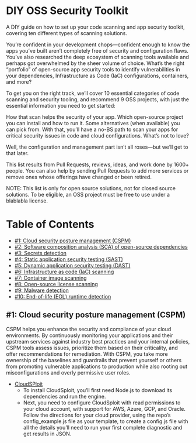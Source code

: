 # DIY OSS Security Toolkit
A DIY guide on how to set up your code scanning and app security toolkit, covering ten different types of scanning solutions.

You’re confident in your development chops—confident enough to know the apps you’ve built aren’t completely free of security and configuration flaws. You’ve also researched the deep ecosystem of scanning tools available and perhaps got overwhelmed by the sheer volume of choice. What’s the right “portfolio” of open-source app security tools to identify vulnerabilities in your dependencies, Infrastructure as Code (IaC) configurations, containers, and more?

To get you on the right track, we’ll cover 10 essential categories of code scanning and security tooling, and recommend 9 OSS projects, with just the essential information you need to get started:

How that scan helps the security of your app.
Which open-source project you can install and how to run it.
Some alternatives (when available) you can pick from.
With that, you’ll have a no-BS path to scan your apps for critical security issues in code and cloud configurations. What’s not to love?

Well, the configuration and management part isn’t all roses—but we’ll get to that later.

This list results from Pull Requests, reviews, ideas, and work done by 1600+ people. You can also help by sending Pull Requests to add more services or remove ones whose offerings have changed or been retired.

NOTE: This list is only for open source solutions, not for closed source solutions. To be eligible, an OSS project must be free to use under a blablabla license.

# Table of Contents

  * [#1: Cloud security posture management (CSPM)](#cspm)
  * [#2: Software composition analysis (SCA) of open-source dependencies](#sca)
  * [#3: Secrets detection](#secrets)
  * [#4: Static application security testing (SAST)](#sast)
  * [#5: Dynamic application security testing (DAST)](#dast)
  * [#6: Infrastructure as code (IaC) scanning](#iac)
  * [#7: Container image scanning](#container)
  * [#8: Open-source license scanning](#license)
  * [#9: Malware detection](#malware)
  * [#10: End-of-life (EOL) runtime detection](#eol)



## #1: Cloud security posture management (CSPM)
CSPM helps you enhance the security and compliance of your cloud environments. By continuously monitoring your applications and their upstream services against industry best practices and your internal policies, CSPM tools assess issues, prioritize them based on their criticality, and offer recommendations for remediation. With CSPM, you take more ownership of the baselines and guardrails that prevent yourself or others from promoting vulnerable applications to production while also rooting out misconfigurations and overly permissive user roles.

  * [CloudSPloit](https://github.com/aquasecurity/cloudsploit)
    * To install CloudSploit, you’ll first need Node.js to download its dependencies and run the engine.
    * Next, you need to configure CloudSploit with read permissions to your cloud account, with support for AWS, Azure, GCP, and Oracle. Follow the directions for your cloud provider, using the repo’s config_example.js file as your template, to create a config.js file with all the details you’ll need to run your first complete diagnostic and get results in JSON.



